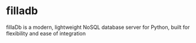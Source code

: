 # filladb
fillaDb is a modern, lightweight NoSQL database server for Python, built for flexibility and ease of integration
